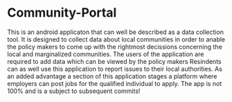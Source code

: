 # Community-Portal
This is an android applicaton that can well be described as a data collection tool. It is designed to collect data about local communities in order to anable the policy makers to come up with the rightmost decissions concerning the local and marginalized communities. 
The users of the application are required to add data which can be viewed by the policy makers 
Resindents can as well use this application to report issues to their local authorities.
As an added advantage a section of this application stages a platform where employers can post jobs for the qualified individual to apply.
The app is not 100% and is a subject to subsequent commits!
